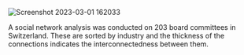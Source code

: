 ![Screenshot 2023-03-01 162033](https://user-images.githubusercontent.com/126689660/222184134-75bcb329-5b2d-47d0-a3a1-7db7bb651b65.png)

A social network analysis was conducted on 203 board committees in Switzerland. These are sorted by industry and the thickness of the connections indicates the interconnectedness between them.
